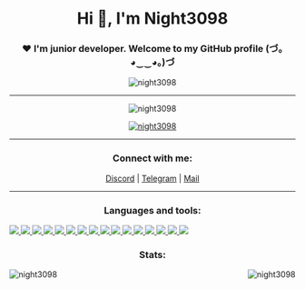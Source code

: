 <h1 align="center">Hi 👋, I'm Night3098</h1>
<h3 align="center">❤ I'm junior developer. Welcome to my GitHub profile (づ｡◕‿‿◕｡)づ</h3>

<p align="center"> <img src="banner_updated.png" alt="night3098" /> </p>

<hr>
<p align="center"> <img src="https://komarev.com/ghpvc/?username=night3098&label=Profile%20views&color=0e75b6&style=flat&theme=onestar&no-frame=true" alt="night3098" /> </p>
<p align="center"> <a href="https://github.com/ryo-ma/github-profile-trophy"><img src="https://github-profile-trophy.vercel.app/?username=night3098&column=-1&theme=onestar&no-frame=true" alt="night3098" /></a> </p>

<hr>
<h3 align="center">Connect with me:</h3>
<p align="center">
  <a href="https://discord.gg/#7351" target="blank">Discord</a> | 
  <a href="https://t.me/Night3098" target="blank">Telegram</a> | 
  <a href="mailto:night3098game@gmail.com" target="blank">Mail</a>
</p>
<hr>
<h3 align="center"></h3>
<h3 align="center">Languages and tools:</h3>

<a href="https://github.com/Night3098/" target="_blank" rel="noreferrer"> <img src="https://img.shields.io/badge/NeoVim-%2357A143.svg?&style=for-the-badge&logo=neovim&logoColor=white)"/> </a>
<a href="https://github.com/Night3098/" target="_blank" rel="noreferrer"> <img src="https://img.shields.io/badge/sublime_text-%23575757.svg?style=for-the-badge&logo=sublime-text&logoColor=important"/> </a>
<a href="https://github.com/Night3098/" target="_blank" rel="noreferrer"> <img src="https://img.shields.io/badge/Visual%20Studio-5C2D91.svg?style=for-the-badge&logo=visual-studio&logoColor=white"/> </a>
<a href="https://github.com/Night3098/" target="_blank" rel="noreferrer"> <img src="https://img.shields.io/badge/Manjaro-35BF5C?style=for-the-badge&logo=Manjaro&logoColor=white"/> </a>
<a href="https://github.com/Night3098/" target="_blank" rel="noreferrer"> <img src="https://img.shields.io/badge/Windows-0078D6?style=for-the-badge&logo=windows&logoColor=white"/> </a>
<a href="https://github.com/Night3098/" target="_blank" rel="noreferrer"> <img src="https://img.shields.io/badge/sqlite-%2307405e.svg?style=for-the-badge&logo=sqlite&logoColor=white"/> </a>
<a href="https://github.com/Night3098/" target="_blank" rel="noreferrer"> <img src="https://img.shields.io/badge/Gimp-657D8B?style=for-the-badge&logo=gimp&logoColor=FFFFFF"/> </a>
<a href="https://github.com/Night3098/" target="_blank" rel="noreferrer"> <img src="https://img.shields.io/badge/Krita-203759?style=for-the-badge&logo=krita&logoColor=EEF37B"/> </a>
<a href="https://github.com/Night3098/" target="_blank" rel="noreferrer"> <img src="https://img.shields.io/badge/Qt-%23217346.svg?style=for-the-badge&logo=Qt&logoColor=white"/> </a>
<a href="https://github.com/Night3098/" target="_blank" rel="noreferrer"> <img src="https://img.shields.io/badge/c-%2300599C.svg?style=for-the-badge&logo=c&logoColor=white"/> </a>
<a href="https://github.com/Night3098/" target="_blank" rel="noreferrer"> <img src="https://img.shields.io/badge/c++-%2300599C.svg?style=for-the-badge&logo=c%2B%2B&logoColor=white"/> </a>
<a href="https://github.com/Night3098/" target="_blank" rel="noreferrer"> <img src="https://img.shields.io/badge/css3-%231572B6.svg?style=for-the-badge&logo=css3&logoColor=white"/> </a>
<a href="https://github.com/Night3098/" target="_blank" rel="noreferrer"> <img src="https://img.shields.io/badge/html5-%23E34F26.svg?style=for-the-badge&logo=html5&logoColor=white"/> </a>
<a href="https://github.com/Night3098/" target="_blank" rel="noreferrer"> <img src="https://img.shields.io/badge/python-3670A0?style=for-the-badge&logo=python&logoColor=ffdd54"/> </a>
<a href="https://github.com/Night3098/" target="_blank" rel="noreferrer"> <img src="https://img.shields.io/badge/markdown-%23000000.svg?style=for-the-badge&logo=markdown&logoColor=white"/> </a>
<a href="https://github.com/Night3098/" target="_blank" rel="noreferrer"> <img src="https://img.shields.io/badge/CMake-%23008FBA.svg?style=for-the-badge&logo=cmake&logoColor=white"/> </a>

<h3 align="center"></h3>
<h3 align="center">Stats:</h3>

<p><img align="left" src="https://github-readme-stats.vercel.app/api/top-langs?username=night3098&show_icons=true&locale=en&theme=transparent&no-frame=true&layout=compact&hide_border=true" alt="night3098" /></p>

<p><img align="right" src="https://github-readme-stats.vercel.app/api?username=night3098&show_icons=true&locale=en&theme=transparent&hide_border=true&no-frame=true" alt="night3098" /></p>

